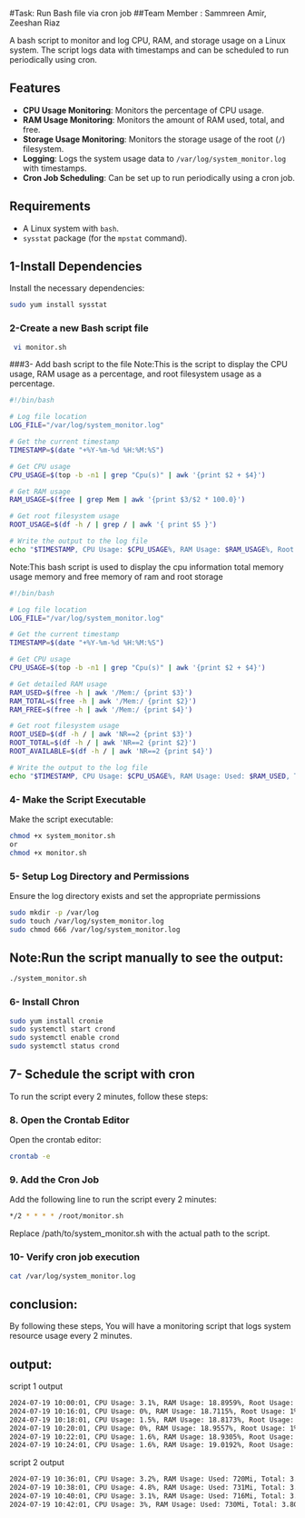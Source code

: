 #Task: Run Bash file via cron job 
##Team Member : Sammreen Amir, Zeeshan Riaz

A bash script to monitor and log CPU, RAM, and storage usage on a Linux system. The script logs data with timestamps and can be scheduled to run periodically using cron.

## Features

- **CPU Usage Monitoring**: Monitors the percentage of CPU usage.
- **RAM Usage Monitoring**: Monitors the amount of RAM used, total, and free.
- **Storage Usage Monitoring**: Monitors the storage usage of the root (`/`) filesystem.
- **Logging**: Logs the system usage data to `/var/log/system_monitor.log` with timestamps.
- **Cron Job Scheduling**: Can be set up to run periodically using a cron job.

## Requirements

- A Linux system with `bash`.
- `sysstat` package (for the `mpstat` command).

## 1-Install Dependencies

Install the necessary dependencies:

```sh
sudo yum install sysstat
```

### 2-Create a new Bash script file

```sh
 vi monitor.sh
```

###3- Add bash script to the file 
Note:This is the script to display the  CPU usage, RAM usage as a percentage, and root filesystem usage as a percentage.
```sh
#!/bin/bash

# Log file location
LOG_FILE="/var/log/system_monitor.log"

# Get the current timestamp
TIMESTAMP=$(date "+%Y-%m-%d %H:%M:%S")

# Get CPU usage
CPU_USAGE=$(top -b -n1 | grep "Cpu(s)" | awk '{print $2 + $4}')

# Get RAM usage
RAM_USAGE=$(free | grep Mem | awk '{print $3/$2 * 100.0}')

# Get root filesystem usage
ROOT_USAGE=$(df -h / | grep / | awk '{ print $5 }')

# Write the output to the log file
echo "$TIMESTAMP, CPU Usage: $CPU_USAGE%, RAM Usage: $RAM_USAGE%, Root Usage: $ROOT_USAGE" >> $LOG_FILE
```
Note:This bash script is used to display the cpu information total memory usage memory and free memory of ram and root storage
```sh
#!/bin/bash

# Log file location
LOG_FILE="/var/log/system_monitor.log"

# Get the current timestamp
TIMESTAMP=$(date "+%Y-%m-%d %H:%M:%S")

# Get CPU usage
CPU_USAGE=$(top -b -n1 | grep "Cpu(s)" | awk '{print $2 + $4}')

# Get detailed RAM usage
RAM_USED=$(free -h | awk '/Mem:/ {print $3}')
RAM_TOTAL=$(free -h | awk '/Mem:/ {print $2}')
RAM_FREE=$(free -h | awk '/Mem:/ {print $4}')

# Get root filesystem usage
ROOT_USED=$(df -h / | awk 'NR==2 {print $3}')
ROOT_TOTAL=$(df -h / | awk 'NR==2 {print $2}')
ROOT_AVAILABLE=$(df -h / | awk 'NR==2 {print $4}')

# Write the output to the log file
echo "$TIMESTAMP, CPU Usage: $CPU_USAGE%, RAM Usage: Used: $RAM_USED, Total: $RAM_TOTAL, Free: $RAM_FREE, Root Usage: Used: $ROOT_USED, Total: $ROOT_TOTAL, Available: $ROOT_AVAILABLE" >> $LOG_FILE

```



### 4-  Make the Script Executable

Make the script executable:

```sh
chmod +x system_monitor.sh
or 
chmod +x monitor.sh

```

### 5- Setup Log Directory and Permissions

Ensure the log directory exists and set the appropriate permissions
```sh
sudo mkdir -p /var/log
sudo touch /var/log/system_monitor.log
sudo chmod 666 /var/log/system_monitor.log
```


## Note:Run the script manually to see the output:
```sh
./system_monitor.sh
```

### 6- Install Chron
```sh
sudo yum install cronie
sudo systemctl start crond
sudo systemctl enable crond
sudo systemctl status crond
```

## 7- Schedule the script with  cron

To run the script every 2 minutes, follow these steps:

### 8. Open the Crontab Editor

Open the crontab editor:

```sh
crontab -e
```

### 9. Add the Cron Job

Add the following line to run the script every 2 minutes:

```sh
*/2 * * * * /root/monitor.sh
```

Replace /path/to/system_monitor.sh with the actual path to the script.

### 10- Verify cron job execution
```sh
cat /var/log/system_monitor.log
```

## conclusion:
By following these steps, You will have a monitoring script that logs system resource usage every 2 minutes.


## output:
script 1 output
```sh
2024-07-19 10:00:01, CPU Usage: 3.1%, RAM Usage: 18.8959%, Root Usage: 1%
2024-07-19 10:16:01, CPU Usage: 0%, RAM Usage: 18.7115%, Root Usage: 1%
2024-07-19 10:18:01, CPU Usage: 1.5%, RAM Usage: 18.8173%, Root Usage: 1%
2024-07-19 10:20:01, CPU Usage: 0%, RAM Usage: 18.9557%, Root Usage: 1%
2024-07-19 10:22:01, CPU Usage: 1.6%, RAM Usage: 18.9305%, Root Usage: 1%
2024-07-19 10:24:01, CPU Usage: 1.6%, RAM Usage: 19.0192%, Root Usage: 1%
```
script 2 output
```sh
2024-07-19 10:36:01, CPU Usage: 3.2%, RAM Usage: Used: 720Mi, Total: 3.8Gi, Free: 3.0Gi, Root Usage: Used: 3.4G, Total: 1007G, Available: 953G
2024-07-19 10:38:01, CPU Usage: 4.8%, RAM Usage: Used: 731Mi, Total: 3.8Gi, Free: 3.0Gi, Root Usage: Used: 3.4G, Total: 1007G, Available: 953G
2024-07-19 10:40:01, CPU Usage: 3.1%, RAM Usage: Used: 716Mi, Total: 3.8Gi, Free: 3.0Gi, Root Usage: Used: 3.4G, Total: 1007G, Available: 953G
2024-07-19 10:42:01, CPU Usage: 3%, RAM Usage: Used: 730Mi, Total: 3.8Gi, Free: 3.0Gi, Root Usage: Used: 3.4G, Total: 1007G, Available: 953G
```






